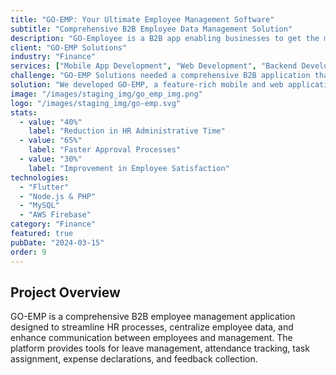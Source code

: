 ```yaml
---
title: "GO-EMP: Your Ultimate Employee Management Software"
subtitle: "Comprehensive B2B Employee Data Management Solution"
description: "GO-Employee is a B2B app enabling businesses to get the most out of their staff with GO-EMP. Simplify time tracking, leave management, and more"
client: "GO-EMP Solutions"
industry: "Finance"
services: ["Mobile App Development", "Web Development", "Backend Development"]
challenge: "GO-EMP Solutions needed a comprehensive B2B application that would streamline employee data management, simplify HR processes, and enhance communication between employees and management."
solution: "We developed GO-EMP, a feature-rich mobile and web application that centralizes employee data management and provides tools for leave requests, attendance tracking, task management, and expense declarations."
image: "/images/staging_img/go_emp_img.png"
logo: "/images/staging_img/go-emp.svg"
stats:
  - value: "40%"
    label: "Reduction in HR Administrative Time"
  - value: "65%"
    label: "Faster Approval Processes"
  - value: "30%"
    label: "Improvement in Employee Satisfaction"
technologies:
  - "Flutter"
  - "Node.js & PHP"
  - "MySQL"
  - "AWS Firebase"
category: "Finance"
featured: true
pubDate: "2024-03-15"
order: 9
---
```


## Project Overview

GO-EMP is a comprehensive B2B employee management application designed to streamline HR processes, centralize employee data, and enhance communication between employees and management. The platform provides tools for leave management, attendance tracking, task assignment, expense declarations, and feedback collection.
